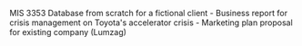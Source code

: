  MIS 3353 Database from scratch for a fictional client - Business report for crisis management on Toyota's accelerator crisis - Marketing plan proposal for existing company (Lumzag) 
